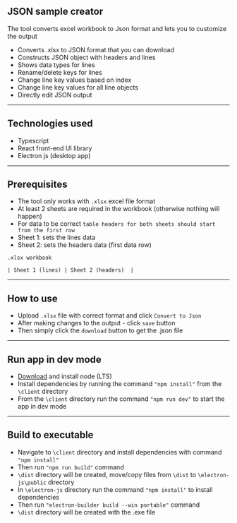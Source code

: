 ## JSON sample creator

The tool converts excel workbook to Json format and lets you to customize the output

* Converts .xlsx to JSON format that you can download
* Constructs JSON object with headers and lines
* Shows data types for lines
* Rename/delete keys for lines
* Change line key values based on index
* Change line key values for all line objects
* Directly edit JSON output

---

## Technologies used
* Typescript
* React front-end UI library
* Electron js (desktop app)

---

## Prerequisites
* The tool only works with `.xlsx` excel file format
* At least 2 sheets are required in the workbook (otherwise nothing will happen)
* For data to be correct `table headers for both sheets should start from the first row`
* Sheet 1: sets the lines data
* Sheet 2: sets the headers data (first data row)

```
.xlsx workbook

| Sheet 1 (lines) | Sheet 2 (headers)  |
```

---

## How to use
* Upload `.xlsx` file with correct format and click `Convert to Json`
* After making changes to the output - click `save` button
* Then simply click the `download` button to get the .json file

---

## Run app in dev mode
* [Download](https://nodejs.org) and install node (LTS)
* Install dependencies by running the command `"npm install"` from the `\client` directory
* From the `\client` directory run the command `"npm run dev"` to start the app in dev mode

---

## Build to executable
* Navigate to `\client` directory and install dependencies with command `"npm install"`
* Then run `"npm run build"` command
* `\dist` directory will be created, move/copy files from `\dist` to `\electron-js\public` directory
* In `\electron-js` directory run the command `"npm install"` to install dependencies
* Then run `"electron-builder build --win portable"` command
* `\dist` directory will be created with the .exe file

